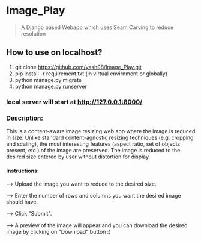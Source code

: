 # Image_Play
> A Django based Webapp which uses Seam Carving to reduce resolution

## How to use on localhost?
1. git clone https://github.com/yash98/Image_Play.git
2. pip install -r requirement.txt
  (in virtual envirnment or globally)
3. python manage.py migrate
4. python manage.py runserver
### local server will start at http://127.0.0.1:8000/

### Description:

This is a content-aware image resizing web app where the image is reduced in size. Unlike standard content-agnostic resizing techniques (e.g. cropping and scaling), the most interesting features (aspect ratio, set of objects present, etc.) of the image are preserved. The image is reduced to the desired size entered by user without distortion for display.  


#### Instructions:

--> Upload the image you want to reduce  to the desired size.

--> Enter the number of rows and columns you want the desired image should have.

--> Click "Submit".

--> A preview of the image will appear and you can download the desired image by clicking on "Download" button :)
